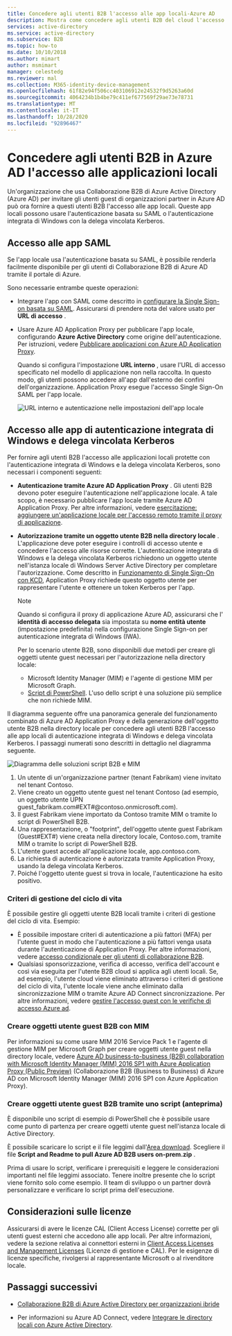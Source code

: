 ```yaml
---
title: Concedere agli utenti B2B l'accesso alle app locali-Azure AD
description: Mostra come concedere agli utenti B2B del cloud l'accesso alle app locali con Azure AD collaborazione B2B.
services: active-directory
ms.service: active-directory
ms.subservice: B2B
ms.topic: how-to
ms.date: 10/10/2018
ms.author: mimart
author: msmimart
manager: celestedg
ms.reviewer: mal
ms.collection: M365-identity-device-management
ms.openlocfilehash: 61f82e94f506cc403106912e24532f9d5263a60d
ms.sourcegitcommit: 4064234b1b4be79c411ef677569f29ae73e78731
ms.translationtype: MT
ms.contentlocale: it-IT
ms.lasthandoff: 10/28/2020
ms.locfileid: "92896467"
---
```

# <a name="grant-b2b-users-in-azure-ad-access-to-your-on-premises-applications"></a>Concedere agli utenti B2B in Azure AD l'accesso alle applicazioni locali

Un'organizzazione che usa Collaborazione B2B di Azure Active Directory (Azure AD) per invitare gli utenti guest di organizzazioni partner in Azure AD può ora fornire a questi utenti B2B l'accesso alle app locali. Queste app locali possono usare l'autenticazione basata su SAML o l'autenticazione integrata di Windows con la delega vincolata Kerberos.

## <a name="access-to-saml-apps"></a>Accesso alle app SAML

Se l'app locale usa l'autenticazione basata su SAML, è possibile renderla facilmente disponibile per gli utenti di Collaborazione B2B di Azure AD tramite il portale di Azure.

Sono necessarie entrambe queste operazioni:

- Integrare l'app con SAML come descritto in [configurare la Single Sign-on basata su SAML](../manage-apps/configure-saml-single-sign-on.md). Assicurarsi di prendere nota del valore usato per **URL di accesso** .
-  Usare Azure AD Application Proxy per pubblicare l'app locale, configurando **Azure Active Directory** come origine dell'autenticazione. Per istruzioni, vedere [Pubblicare applicazioni con Azure AD Application Proxy](../manage-apps/application-proxy-add-on-premises-application.md). 

   Quando si configura l'impostazione **URL interno** , usare l'URL di accesso specificato nel modello di applicazione non nella raccolta. In questo modo, gli utenti possono accedere all'app dall'esterno dei confini dell'organizzazione. Application Proxy esegue l'accesso Single Sign-On SAML per l'app locale.
 
   ![URL interno e autenticazione nelle impostazioni dell'app locale](media/hybrid-cloud-to-on-premises/OnPremAppSettings.PNG)

## <a name="access-to-iwa-and-kcd-apps"></a>Accesso alle app di autenticazione integrata di Windows e delega vincolata Kerberos

Per fornire agli utenti B2B l'accesso alle applicazioni locali protette con l'autenticazione integrata di Windows e la delega vincolata Kerberos, sono necessari i componenti seguenti:

- **Autenticazione tramite Azure AD Application Proxy** . Gli utenti B2B devono poter eseguire l'autenticazione nell'applicazione locale. A tale scopo, è necessario pubblicare l'app locale tramite Azure AD Application Proxy. Per altre informazioni, vedere [esercitazione: aggiungere un'applicazione locale per l'accesso remoto tramite il proxy di applicazione](../manage-apps/application-proxy-add-on-premises-application.md).
- **Autorizzazione tramite un oggetto utente B2B nella directory locale** . L'applicazione deve poter eseguire i controlli di accesso utente e concedere l'accesso alle risorse corrette. L'autenticazione integrata di Windows e la delega vincolata Kerberos richiedono un oggetto utente nell'istanza locale di Windows Server Active Directory per completare l'autorizzazione. Come descritto in [Funzionamento di Single Sign-On con KCD](../manage-apps/application-proxy-configure-single-sign-on-with-kcd.md#how-single-sign-on-with-kcd-works), Application Proxy richiede questo oggetto utente per rappresentare l'utente e ottenere un token Kerberos per l'app. 

   > [!NOTE]
   > Quando si configura il proxy di applicazione Azure AD, assicurarsi che l' **identità di accesso delegata** sia impostata su **nome entità utente** (impostazione predefinita) nella configurazione Single Sign-on per autenticazione integrata di Windows (IWA).

   Per lo scenario utente B2B, sono disponibili due metodi per creare gli oggetti utente guest necessari per l'autorizzazione nella directory locale:

   - Microsoft Identity Manager (MIM) e l'agente di gestione MIM per Microsoft Graph. 
   - [Script di PowerShell](#create-b2b-guest-user-objects-through-a-script-preview). L'uso dello script è una soluzione più semplice che non richiede MIM. 

Il diagramma seguente offre una panoramica generale del funzionamento combinato di Azure AD Application Proxy e della generazione dell'oggetto utente B2B nella directory locale per concedere agli utenti B2B l'accesso alle app locali di autenticazione integrata di Windows e delega vincolata Kerberos. I passaggi numerati sono descritti in dettaglio nel diagramma seguente.

![Diagramma delle soluzioni script B2B e MIM](media/hybrid-cloud-to-on-premises/MIMScriptSolution.PNG)

1.  Un utente di un'organizzazione partner (tenant Fabrikam) viene invitato nel tenant Contoso.
2.  Viene creato un oggetto utente guest nel tenant Contoso (ad esempio, un oggetto utente UPN guest_fabrikam.com#EXT#@contoso.onmicrosoft.com).
3.  Il guest Fabrikam viene importato da Contoso tramite MIM o tramite lo script di PowerShell B2B.
4.  Una rappresentazione, o "footprint", dell'oggetto utente guest Fabrikam (Guest#EXT#) viene creata nella directory locale, Contoso.com, tramite MIM o tramite lo script di PowerShell B2B.
5.  L'utente guest accede all'applicazione locale, app.contoso.com.
6.  La richiesta di autenticazione è autorizzata tramite Application Proxy, usando la delega vincolata Kerberos. 
7.  Poiché l'oggetto utente guest si trova in locale, l'autenticazione ha esito positivo.

### <a name="lifecycle-management-policies"></a>Criteri di gestione del ciclo di vita

È possibile gestire gli oggetti utente B2B locali tramite i criteri di gestione del ciclo di vita. Esempio:

- È possibile impostare criteri di autenticazione a più fattori (MFA) per l'utente guest in modo che l'autenticazione a più fattori venga usata durante l'autenticazione di Application Proxy. Per altre informazioni, vedere [accesso condizionale per gli utenti di collaborazione B2B](conditional-access.md).
- Qualsiasi sponsorizzazione, verifica di accesso, verifica dell'account e così via eseguita per l'utente B2B cloud si applica agli utenti locali. Se, ad esempio, l'utente cloud viene eliminato attraverso i criteri di gestione del ciclo di vita, l'utente locale viene anche eliminato dalla sincronizzazione MIM o tramite Azure AD Connect sincronizzazione. Per altre informazioni, vedere [gestire l'accesso guest con le verifiche di accesso Azure ad](../governance/manage-guest-access-with-access-reviews.md).

### <a name="create-b2b-guest-user-objects-through-mim"></a>Creare oggetti utente guest B2B con MIM

Per informazioni su come usare MIM 2016 Service Pack 1 e l'agente di gestione MIM per Microsoft Graph per creare oggetti utente guest nella directory locale, vedere [Azure AD business-to-business (B2B) collaboration with Microsoft Identity Manager (MIM) 2016 SP1 with Azure Application Proxy (Public Preview)](/microsoft-identity-manager/microsoft-identity-manager-2016-graph-b2b-scenario) (Collaborazione B2B (Business to Business) di Azure AD con Microsoft Identity Manager (MIM) 2016 SP1 con Azure Application Proxy).

### <a name="create-b2b-guest-user-objects-through-a-script-preview"></a>Creare oggetti utente guest B2B tramite uno script (anteprima)

È disponibile uno script di esempio di PowerShell che è possibile usare come punto di partenza per creare oggetti utente guest nell'istanza locale di Active Directory.

È possibile scaricare lo script e il file leggimi dall'[Area download](https://www.microsoft.com/download/details.aspx?id=51495). Scegliere il file **Script and Readme to pull Azure AD B2B users on-prem.zip** .

Prima di usare lo script, verificare i prerequisiti e leggere le considerazioni importanti nel file leggimi associato. Tenere inoltre presente che lo script viene fornito solo come esempio. Il team di sviluppo o un partner dovrà personalizzare e verificare lo script prima dell'esecuzione.

## <a name="license-considerations"></a>Considerazioni sulle licenze

Assicurarsi di avere le licenze CAL (Client Access License) corrette per gli utenti guest esterni che accedono alle app locali. Per altre informazioni, vedere la sezione relativa ai connettori esterni in [Client Access Licenses and Management Licenses](https://www.microsoft.com/licensing/product-licensing/client-access-license.aspx) (Licenze di gestione e CAL). Per le esigenze di licenze specifiche, rivolgersi al rappresentante Microsoft o al rivenditore locale.

## <a name="next-steps"></a>Passaggi successivi

- [Collaborazione B2B di Azure Active Directory per organizzazioni ibride](hybrid-organizations.md)

- Per informazioni su Azure AD Connect, vedere [Integrare le directory locali con Azure Active Directory](../hybrid/whatis-hybrid-identity.md).